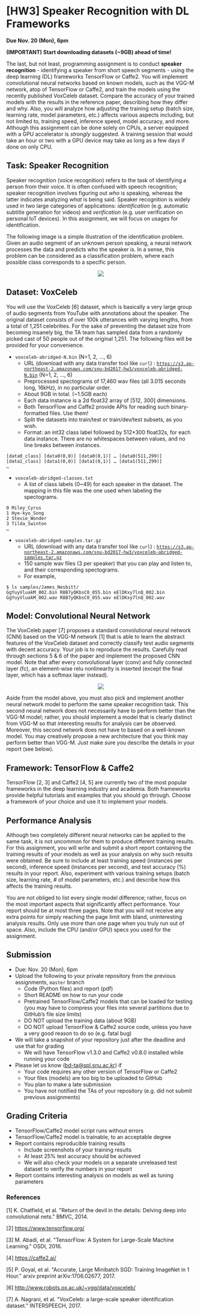 # [HW3] Speaker Recognition with DL Frameworks

**Due Nov. 20 (Mon), 6pm**

******(IMPORTANT) Start downloading datasets (~9GB) ahead of time!******

The last, but not least, programming assignment is to conduct **speaker recognition** - identifying a speaker from short speech segments - using the deep learning (DL) frameworks TensorFlow or Caffe2. You will implement convolutional neural networks based on known models, such as the VGG-M network, atop of TensorFlow or Caffe2, and train the models using the recently published VoxCeleb dataset. Compare the accuracy of your trained models with the results in the reference paper, describing how they differ and why. Also, you will analyze how adjusting the training setup (batch size, learning rate, model parameters, etc.) affects various aspects including, but not limited to, training speed, inference speed, model accuracy, and more. Although this assignment can be done solely on CPUs, a server equipped with a GPU accelerator is *strongly* suggested. A training session that would take an hour or two with a GPU device may take as long as a few days if done on only CPU.

## Task: Speaker Recognition
Speaker recognition (voice recognition) refers to the task of identifying a person from their voice. It is often confused with speech recognition; speaker recognition involves figuring out *who* is speaking, whereas the latter indicates analyzing *what* is being said. Speaker recognition is widely used in two large categories of applications: *identification* (e.g. automatic subtitle generation for videos) and *verification* (e.g. user verification on personal IoT devices). In this assignment, we will focus on usages for identification.

The following image is a simple illustration of the identification problem. Given an audio segment of an unknown person speaking, a neural network processes the data and predicts who the speaker is. In a sense, this problem can be considered as a classification problem, where each possible class corresponds to a specific person.

<p align="center">
  <img src="speaker-recognition-identification.png" />
</p>



## Dataset: VoxCeleb
You will use the VoxCeleb [6] dataset, which is basically a very large group of audio segments from YouTube with annotations about the speaker. The original dataset consists of over 100k utterances with varying lengths, from a total of 1,251 celebrities. For the sake of preventing the dataset size from becoming insanely big, the TA team has sampled data from a randomly picked cast of 50 people out of the original 1,251. The following files will be provided for your convenience.

* `voxceleb-abridged-N.bin` (N=1, 2, …, 6)
  * URL (download with any data transfer tool like `curl`) : [`https://s3.ap-northeast-2.amazonaws.com/snu-bd2017-hw3/voxceleb-abridged-N.bin`](https://s3.ap-northeast-2.amazonaws.com/snu-bd2017-hw3/voxceleb-abridged-N.bin) (N=1, 2, …, 6)
  * Preprocessed spectograms of 17,460 wav files (all 3.015 seconds long, 16kHz), in no particular order.
  * About 9GB in total. (~1.5GB each)
  * Each data instance is a 2d float32 array of [512, 300] dimensions.
  * Both TensorFlow and Caffe2 provide APIs for reading such binary-formatted files. Use them!
  * Split the datasets into train/test or train/dev/test subsets, as you wish.
  * Format: an int32 class label followed by 512*300 float32s, for each data instance. There are no whitespaces between values, and no line breaks between instances.

```
[data0_class] [data0(0,0)] [data0(0,1)] … [data0(511,299)]
[data1_class] [data1(0,0)] [data1(0,1)] … [data1(511,299)]
…
```



* `voxceleb-abridged-classes.txt`
  * A list of class labels (0~49) for each speaker in the dataset. The mapping in this file was the one used when labeling the spectograms.
```
0 Miley_Cyrus
1 Hye-kyo_Song
2 Stevie_Wonder
3 Tilda_Swinton
…
```


* `voxceleb-abridged-samples.tar.gz`
  * URL (download with any data transfer tool like `curl`) : [`https://s3.ap-northeast-2.amazonaws.com/snu-bd2017-hw3/voxceleb-abridged-samples.tar.gz`](https://s3.ap-northeast-2.amazonaws.com/snu-bd2017-hw3/voxceleb-abridged-samples.tar.gz)
  * 150 sample wav files (3 per speaker) that you can play and listen to, and their corresponding spectograms.
  * For example,
```
$ ls samples/James_Nesbitt/
GgYuyVluakM_002.bin R8B7yQKbsC0_055.bin eElDKxy7lnQ_002.bin
GgYuyVluakM_002.wav R8B7yQKbsC0_055.wav eElDKxy7lnQ_002.wav
```

## Model: Convolutional Neural Network
The VoxCeleb paper [7] proposes a standard convolutional neural network (CNN) based on the VGG-M network [1] that is able to learn the abstract features of the VoxCeleb dataset and correctly classify test audio segments with decent accuracy. Your job is to reproduce the results. Carefully read through sections 5 & 6 of the paper and implement the proposed CNN model. Note that after every convolutional layer (conv) and fully connected layer (fc), an element-wise relu nonlinearity is inserted (except the final layer, which has a softmax layer instead).

<p align="center">
  <img src="voxceleb-vgg-m-network.png" />
</p>



Aside from the model above, you must also pick and implement another neural network model to perform the same speaker recognition task. This second neural network does not necessarily have to perform better than the VGG-M model; rather, you should implement a model that is clearly distinct from VGG-M so that interesting results for analysis can be observed. Moreover, this second network does not have to based on a well-known model. You may creatively propose a new architecture that you think may perform better than VGG-M. Just make sure you describe the details in your report (see below).

## Framework: TensorFlow & Caffe2
TensorFlow [2, 3] and Caffe2 [4, 5] are currently two of the most popular frameworks in the deep learning industry and academia. Both frameworks provide helpful tutorials and examples that you should go through. Choose a framework of your choice and use it to implement your models.

## Performance Analysis
Although two completely different neural networks can be applied to the same task, it is not uncommon for them to produce different training results. For this assignment, you will write and submit a short report containing the training results of your models as well as your analysis on why such results were obtained. Be sure to include at least training speed (instances per second), inference speed (instances per second), and test accuracy (%) results in your report. Also, experiment with various training setups (batch size, learning rate, # of model parameters, etc.) and describe how this affects the training results.

You are not obliged to list every single model difference; rather, focus on the most important aspects that significantly affect performance. Your report should be at most three pages. Note that you will not receive any extra points for simply reaching the page limit with bland, uninteresting analysis results. Only use more than one page when you truly run out of space. Also, include the CPU (and/or GPU) specs you used for the assignment.

## Submission
* Due: Nov. 20 (Mon), 6pm
* Upload the following to your private repository from the previous assignments, `master` branch
  * Code (Python files) and report (pdf)
  * Short README on how to run your code
  * Pretrained TensorFlow/Caffe2 models that can be loaded for testing (you may have to compress your files into several partitions due to GitHub’s file size limits)
  * DO NOT upload the training data (about 9GB)
  * DO NOT upload TensorFlow & Caffe2 source code, unless you have a very good reason to do so (e.g. fatal bug)
* We will take a snapshot of your repository just after the deadline and use that for grading
  * We will have TensorFlow v1.3.0 and Caffe2 v0.8.0 installed while running your code
* Please let us know (bd-ta@spl.snu.ac.kr) if
  * Your code requires any other version of TensorFlow or Caffe2
  * Your files (models) are too big to be uploaded to GitHub
  * You plan to make a late submission
  * You have not notified the TAs of your repository (e.g. did not submit previous assignments)


## Grading Criteria
* TensorFlow/Caffe2 model script runs without errors
* TensorFlow/Caffe2 model is trainable, to an acceptable degree
* Report contains reproducible training results
  * Include screenshots of your training results
  * At least 25% test accuracy should be achieved
  * We will also check your models on a separate unreleased test dataset to verify the numbers in your report
* Report contains interesting analysis on models as well as tuning parameters


### References
[1] K. Chatfield, et al. "Return of the devil in the details: Delving deep into convolutional nets." BMVC, 2014.

[2] https://www.tensorflow.org/

[3] M. Abadi, et al. "TensorFlow: A System for Large-Scale Machine Learning." OSDI, 2016.

[4] https://caffe2.ai/

[5] P. Goyal, et al. "Accurate, Large Minibatch SGD: Training ImageNet in 1 Hour." arxiv preprint arXiv:1706.02677, 2017.

[6] http://www.robots.ox.ac.uk/~vgg/data/voxceleb/

[7] A. Nagrani, et al. "VoxCeleb: a large-scale speaker identification dataset." INTERSPEECH, 2017.

